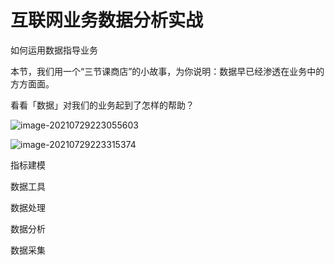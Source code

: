 # 互联网业务数据分析实战

如何运用数据指导业务



本节，我们用一个“三节课商店”的小故事，为你说明：数据早已经渗透在业务中的方方面面。

看看「数据」对我们的业务起到了怎样的帮助？

![image-20210729223055603](C:\Users\Administrator\AppData\Roaming\Typora\typora-user-images\image-20210729223055603.png)

![image-20210729223315374](C:\Users\Administrator\AppData\Roaming\Typora\typora-user-images\image-20210729223315374.png)

指标建模







数据工具







数据处理







数据分析





数据采集